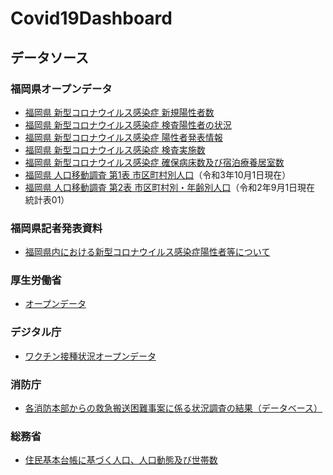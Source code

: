 # Covid19Dashboard

## データソース
### 福岡県オープンデータ
* [福岡県 新型コロナウイルス感染症 新規陽性者数](https://ckan.open-governmentdata.org/dataset/412b1e1c-7c05-443e-8c1f-e8dfcff57b91)
* [福岡県 新型コロナウイルス感染症 検査陽性者の状況](https://ckan.open-governmentdata.org/dataset/fe943202-2db4-44f8-9686-9cf682690bb7)
* [福岡県 新型コロナウイルス感染症 陽性者発表情報](https://ckan.open-governmentdata.org/dataset/8a9688c2-7b9f-4347-ad6e-de3b339ef740)
* [福岡県 新型コロナウイルス感染症 検査実施数](https://ckan.open-governmentdata.org/dataset/ef64c68a-d89e-4b1b-a53f-d2535ebfa3a1)
* [福岡県 新型コロナウイルス感染症 確保病床数及び宿泊療養居室数](https://ckan.open-governmentdata.org/dataset/c9efc321-6c10-448b-a859-555fd9ae8726)
* [福岡県 人口移動調査 第1表 市区町村別人口](https://ckan.open-governmentdata.org/dataset/401000_jinkouidouchousa-shikuchouson)（令和3年10月1日現在）
* [福岡県 人口移動調査 第2表 市区町村別・年齢別人口](https://ckan.open-governmentdata.org/dataset/401000_jinkouidouchousa-shikuchouson-nenrei)（令和2年9月1日現在 統計表01）
### 福岡県記者発表資料
* [福岡県内における新型コロナウイルス感染症陽性者等について](https://www.pref.fukuoka.lg.jp/press/index.php?search_cnr_kwd=福岡県内における新型コロナウイルス感染症陽性者等について&pb=&pc=&search=1)
### 厚生労働省
* [オープンデータ](https://www.mhlw.go.jp/stf/covid-19/open-data.html)
### デジタル庁
* [ワクチン接種状況オープンデータ](https://info.vrs.digital.go.jp/dashboard)
### 消防庁
* [各消防本部からの救急搬送困難事案に係る状況調査の結果（データベース）](https://www.fdma.go.jp/disaster/coronavirus/post-1.html)
### 総務省
* [住民基本台帳に基づく人口、人口動態及び世帯数](https://www.soumu.go.jp/main_sosiki/jichi_gyousei/daityo/jinkou_jinkoudoutai-setaisuu.html)

